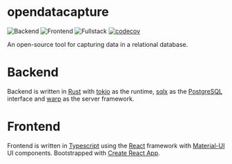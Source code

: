 # opendatacapture

![Backend](https://github.com/khvorov45/opendatacapture/workflows/Backend/badge.svg)
![Frontend](https://github.com/khvorov45/opendatacapture/workflows/Frontend/badge.svg)
![Fullstack](https://github.com/khvorov45/opendatacapture/workflows/Fullstack/badge.svg)
[![codecov](https://codecov.io/gh/khvorov45/opendatacapture/branch/master/graph/badge.svg)](https://codecov.io/gh/khvorov45/opendatacapture)

An open-source tool for capturing data in a relational database.

# Backend

Backend is written in
[Rust](https://www.rust-lang.org/)
with [tokio](https://github.com/tokio-rs/tokio) as the runtime,
[sqlx](https://github.com/launchbadge/sqlx)
as the [PostgreSQL](https://www.postgresql.org/) interface
and [warp](https://github.com/seanmonstar/warp) as the server framework.

# Frontend

Frontend is written in
[Typescript](https://www.typescriptlang.org/)
using the [React](https://reactjs.org/) framework
with [Material-UI](https://material-ui.com/) UI components.
Bootstrapped with
[Create React App](https://github.com/facebook/create-react-app).
